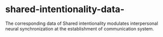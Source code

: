 # shared-intentionality-data-
The corresponding data of Shared intentionality modulates interpersonal neural synchronization at the establishment of communication system.
